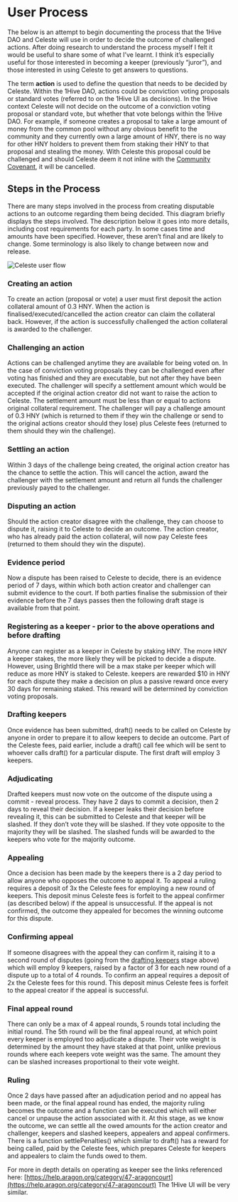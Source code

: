 # User Process

The below is an attempt to begin documenting the process that the 1Hive DAO and Celeste will use in order to decide the outcome of challenged actions. After doing research to understand the process myself I felt it would be useful to share some of what I’ve learnt. I think it’s especially useful for those interested in becoming a keeper (previously “juror”), and those interested in using Celeste to get answers to questions.

The term **action** is used to define the question that needs to be decided by Celeste. Within the 1Hive DAO, actions could be conviction voting proposals or standard votes (referred to on the 1Hive UI as decisions). In the 1Hive context Celeste will not decide on the outcome of a conviction voting proposal or standard vote, but whether that vote belongs within the 1Hive DAO. For example, if someone creates a proposal to take a large amount of money from the common pool without any obvious benefit to the community and they currently own a large amount of HNY, there is no way for other HNY holders to prevent them from staking their HNY to that proposal and stealing the money. With Celeste this proposal could be challenged and should Celeste deem it not inline with the [Community Covenant](../../community-covenant.md), it will be cancelled.

## Steps in the Process

There are many steps involved in the process from creating disputable actions to an outcome regarding them being decided. This diagram briefly displays the steps involved. The description below it goes into more details, including cost requirements for each party. In some cases time and amounts have been specified. However, these aren’t final and are likely to change. Some terminology is also likely to change between now and release.

![Celeste user flow](https://forum.1hive.org/uploads/default/optimized/1X/f5ac9f29b90317689b95d93e6a4242e046852468\_2\_207x500.png)

### Creating an action

To create an action (proposal or vote) a user must first deposit the action collateral amount of 0.3 HNY. When the action is finalised/executed/cancelled the action creator can claim the collateral back. However, if the action is successfully challenged the action collateral is awarded to the challenger.

### Challenging an action

Actions can be challenged anytime they are available for being voted on. In the case of conviction voting proposals they can be challenged even after voting has finished and they are executable, but not after they have been executed. The challenger will specify a settlement amount which would be accepted if the original action creator did not want to raise the action to Celeste. The settlement amount must be less than or equal to actions original collateral requirement. The challenger will pay a challenge amount of 0.3 HNY (which is returned to them if they win the challenge or send to the original actions creator should they lose) plus Celeste fees (returned to them should they win the challenge).

### Settling an action

Within 3 days of the challenge being created, the original action creator has the chance to settle the action. This will cancel the action, award the challenger with the settlement amount and return all funds the challenger previously payed to the challenger.

### Disputing an action

Should the action creator disagree with the challenge, they can choose to dispute it, raising it to Celeste to decide an outcome. The action creator, who has already paid the action collateral, will now pay Celeste fees (returned to them should they win the dispute).

### Evidence period

Now a dispute has been raised to Celeste to decide, there is an evidence period of 7 days, within which both action creator and challenger can submit evidence to the court. If both parties finalise the submission of their evidence before the 7 days passes then the following draft stage is available from that point.

### Registering as a keeper - prior to the above operations and before drafting

Anyone can register as a keeper in Celeste by staking HNY. The more HNY a keeper stakes, the more likely they will be picked to decide a dispute. However, using BrightId there will be a max stake per keeper which will reduce as more HNY is staked to Celeste. keepers are rewarded $10 in HNY for each dispute they make a decision on plus a passive reward once every 30 days for remaining staked. This reward will be determined by conviction voting proposals.

### Drafting keepers

Once evidence has been submitted, draft() needs to be called on Celeste by anyone in order to prepare it to allow keepers to decide an outcome. Part of the Celeste fees, paid earlier, include a draft() call fee which will be sent to whoever calls draft() for a particular dispute. The first draft will employ 3 keepers.

### Adjudicating

Drafted keepers must now vote on the outcome of the dispute using a commit - reveal process. They have 2 days to commit a decision, then 2 days to reveal their decision. If a keeper leaks their decision before revealing it, this can be submitted to Celeste and that keeper will be slashed. If they don’t vote they will be slashed. If they vote opposite to the majority they will be slashed. The slashed funds will be awarded to the keepers who vote for the majority outcome.

### Appealing

Once a decision has been made by the keepers there is a 2 day period to allow anyone who opposes the outcome to appeal it. To appeal a ruling requires a deposit of 3x the Celeste fees for employing a new round of keepers. This deposit minus Celeste fees is forfeit to the appeal confirmer (as described below) if the appeal is unsuccessful. If the appeal is not confirmed, the outcome they appealed for becomes the winning outcome for this dispute.

### Confirming appeal

If someone disagrees with the appeal they can confirm it, raising it to a second round of disputes (going from the [drafting keepers](user-process.md#drafting-keepers) stage above) which will employ 9 keepers, raised by a factor of 3 for each new round of a dispute up to a total of 4 rounds. To confirm an appeal requires a deposit of 2x the Celeste fees for this round. This deposit minus Celeste fees is forfeit to the appeal creator if the appeal is successful.

### Final appeal round

There can only be a max of 4 appeal rounds, 5 rounds total including the initial round. The 5th round will be the final appeal round, at which point every keeper is employed too adjudicate a dispute. Their vote weight is determined by the amount they have staked at that point, unlike previous rounds where each keepers vote weight was the same. The amount they can be slashed increases proportional to their vote weight.

### Ruling

Once 2 days have passed after an adjudication period and no appeal has been made, or the final appeal round has ended, the majority ruling becomes the outcome and a function can be executed which will either cancel or unpause the action associated with it. At this stage, as we know the outcome, we can settle all the owed amounts for the action creator and challenger, keepers and slashed keepers, appealers and appeal confirmers. There is a function settlePenalties() which similar to draft() has a reward for being called, paid by the Celeste fees, which prepares Celeste for keepers and appealers to claim the funds owed to them.

For more in depth details on operating as keeper see the links referenced here: [https://help.aragon.org/category/47-aragoncourt](https://help.aragon.org/category/47-aragoncourt) The 1Hive UI will be very similar.
